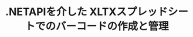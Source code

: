 ---
############################# Static ############################
layout: "auto-gen-gist"
draft: false
path: "ja/assembly/net/barcode/xltx/"
otherformats: XLS XLT XLSX XLSM XLTM XLSB ODS 

############################# Head ############################
head_title: "C＃、ASP.NETを介してExcelSpreadsheetでバーコードを生成および追加する方法"
head_description: "GroupDocs.Assembly .NET APIは、Excel Spreadsheet（XLS、XLT、XLSX、XLSM、XLTX、XLTM、およびXLSB）ドキュメント内でのバーコード画像の作成と挿入をサポートします。"

############################# Header ############################
title: ".NETAPIを介した XLTXスプレッドシートでのバーコードの作成と管理"
description: "GroupDocs.Assembly .NET APIソフトウェア開発者は、Excel XLTXスプレッドシートドキュメントをC＃、ASP.NETアプリ内で動的に作成および管理できます。"

######################### Download Button #######################
button:
    enable: true

############################# About ############################
about:
    enable: true
    title: "スプレッドシートのバーコード生成を追加する方法は？"
    content: |
       このページでは、.NETAPIを使用してExcelスプレッドシートでバーコードを生成する方法について説明します。 バーコードは、機械で読み取り可能な情報を格納するデジタルコードであり、通常、多数のアイテムをすばやく識別するために使用されます。 システムに速度と精度をもたらし、操作の時間を自動的に短縮します。 GroupDocs.Assemblyは強力な.NETAPIであり、ソフトウェア開発者は、Microsoft Excelスプレッドシート内の特定の場所で、カスタマイズされたテキスト、外観、およびさまざまなエンコーディングタイプを使用して、多数の1Dおよび2Dバーコード画像をプログラムで描画できます。 APIを使用すると、バーコード画像サイズ、前景色と背景色、フォントサイズ、画像解像度、テキストの自動修正などを簡単に管理できます。 

############################# content ############################
steps:
    enable: true
    block:
    - title_left: ".NETを介したXLTX スプレッドシートでのバーコード生成"
      content_left: |
       GroupDocs.Assembly .NETは、XLTX スプレッドシート内のバーコードの追加と管理を完全にサポートします。 次のC＃.NETコード例は、MicrosoftExcelSpreadsheetドキュメント内にバーコードイメージを生成して挿入する方法を示しています。 

      title_right: "XLTX でバーコード画像を使用する方法"
      content_right: |
        * [DocumentAssembler](https://apireference.groupdocs.com/assembly/net/groupdocs.assembly/documentassembler) のインスタンスを作成します
        * 次のパラメータを使用して[AssembleDocument](https://apireference.groupdocs.com/assembly/net/groupdocs.assembly.documentassembler/assembledocument/methods/1) メソッドを呼び出します
          * テンプレートドキュメントを読むためにストリーミングします。
          * 結果のドキュメントを書き込むためのストリーム。
          * ドキュメントの読み込みと保存のための追加オプション。
          * データソースオブジェクトに関する情報。

      gisthash: "8576f622912b355ce69966077033dcac"
      gistfile: "generate_barcodes_in_spreadsheets.cs"

    - title_left: "システム要求"
      content_left: |
        GroupDocs.Assembly .NET APIは、すべての主要なプラットフォームとオペレーティングシステムでサポートされています。 完全なシステム要件ガイドについては、[システム要件](https://docs.groupdocs.com/assembly/net/system-requirements/) にアクセスしてください。以下のコードを実行する前に、次の前提条件がインストールされていることを確認してください。 システム：
         * オペレーティングシステム：Microsoft Windows、Linux、MacOS
         * 開発環境：Visual Studio、Xamarin、MonoDevelopなど
         * フレームワーク：.NETフレームワーク、.NET標準、.NETコア、モノラル
         * [NuGet](https://www.nuget.org/packages/GroupDocs.Assembly/) から最新バージョンのGroupDocs.Assembly.NETAPIを入手します。
        
      title_right: "GroupDocs.Assemblyを使用する理由"
      content_right: |
        * ユーザーがテンプレートからカスタムドキュメントを作成できるようにします。
        * ドキュメントの作成と自動化に追加のソフトウェアは必要ありません
        * データソースに基づいて出力ドキュメントを生成する機能
        * レポートにドキュメントコンテンツを動的に挿入する
        * 電子メールの添付ファイルを動的に添付し、レポートにハイパーリンクを挿入します
        * 空の段落の自動削除
        * 複数のデータ形式の完全サポート
        * 動的な電子メールの添付ファイルのサポート

demos:
    enable: true
        

more_formats:
    enable: true


back_to_top:
    enable: true
---